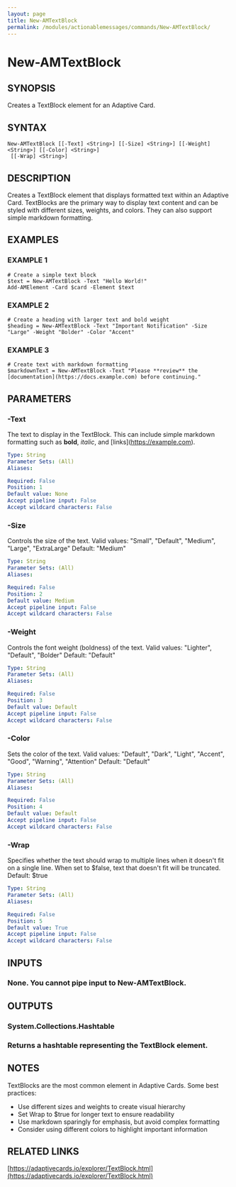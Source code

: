 ```yaml
---
layout: page
title: New-AMTextBlock
permalink: /modules/actionablemessages/commands/New-AMTextBlock/
---
```


# New-AMTextBlock

## SYNOPSIS
Creates a TextBlock element for an Adaptive Card.

## SYNTAX

```
New-AMTextBlock [[-Text] <String>] [[-Size] <String>] [[-Weight] <String>] [[-Color] <String>]
 [[-Wrap] <String>]
```

## DESCRIPTION
Creates a TextBlock element that displays formatted text within an Adaptive Card.
TextBlocks are the primary way to display text content and can be styled with
different sizes, weights, and colors.
They can also support simple markdown formatting.

## EXAMPLES

### EXAMPLE 1
```
# Create a simple text block
$text = New-AMTextBlock -Text "Hello World!"
Add-AMElement -Card $card -Element $text
```

### EXAMPLE 2
```
# Create a heading with larger text and bold weight
$heading = New-AMTextBlock -Text "Important Notification" -Size "Large" -Weight "Bolder" -Color "Accent"
```

### EXAMPLE 3
```
# Create text with markdown formatting
$markdownText = New-AMTextBlock -Text "Please **review** the [documentation](https://docs.example.com) before continuing."
```

## PARAMETERS

### -Text
The text to display in the TextBlock.
This can include simple markdown formatting
such as **bold**, *italic*, and \[links\](https://example.com).

```yaml
Type: String
Parameter Sets: (All)
Aliases:

Required: False
Position: 1
Default value: None
Accept pipeline input: False
Accept wildcard characters: False
```

### -Size
Controls the size of the text.
Valid values: "Small", "Default", "Medium", "Large", "ExtraLarge"
Default: "Medium"

```yaml
Type: String
Parameter Sets: (All)
Aliases:

Required: False
Position: 2
Default value: Medium
Accept pipeline input: False
Accept wildcard characters: False
```

### -Weight
Controls the font weight (boldness) of the text.
Valid values: "Lighter", "Default", "Bolder"
Default: "Default"

```yaml
Type: String
Parameter Sets: (All)
Aliases:

Required: False
Position: 3
Default value: Default
Accept pipeline input: False
Accept wildcard characters: False
```

### -Color
Sets the color of the text.
Valid values: "Default", "Dark", "Light", "Accent", "Good", "Warning", "Attention"
Default: "Default"

```yaml
Type: String
Parameter Sets: (All)
Aliases:

Required: False
Position: 4
Default value: Default
Accept pipeline input: False
Accept wildcard characters: False
```

### -Wrap
Specifies whether the text should wrap to multiple lines when it doesn't fit on a single line.
When set to $false, text that doesn't fit will be truncated.
Default: $true

```yaml
Type: String
Parameter Sets: (All)
Aliases:

Required: False
Position: 5
Default value: True
Accept pipeline input: False
Accept wildcard characters: False
```

## INPUTS

### None. You cannot pipe input to New-AMTextBlock.
## OUTPUTS

### System.Collections.Hashtable
### Returns a hashtable representing the TextBlock element.
## NOTES
TextBlocks are the most common element in Adaptive Cards.
Some best practices:

- Use different sizes and weights to create visual hierarchy
- Set Wrap to $true for longer text to ensure readability
- Use markdown sparingly for emphasis, but avoid complex formatting
- Consider using different colors to highlight important information

## RELATED LINKS

[https://adaptivecards.io/explorer/TextBlock.html](https://adaptivecards.io/explorer/TextBlock.html)


